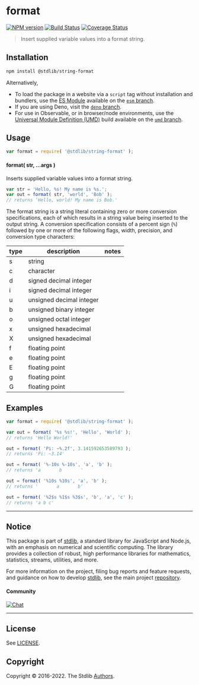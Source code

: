<!--

@license Apache-2.0

Copyright (c) 2022 The Stdlib Authors.

Licensed under the Apache License, Version 2.0 (the "License");
you may not use this file except in compliance with the License.
You may obtain a copy of the License at

   http://www.apache.org/licenses/LICENSE-2.0

Unless required by applicable law or agreed to in writing, software
distributed under the License is distributed on an "AS IS" BASIS,
WITHOUT WARRANTIES OR CONDITIONS OF ANY KIND, either express or implied.
See the License for the specific language governing permissions and
limitations under the License.

-->

# format

[![NPM version][npm-image]][npm-url] [![Build Status][test-image]][test-url] [![Coverage Status][coverage-image]][coverage-url] <!-- [![dependencies][dependencies-image]][dependencies-url] -->

> Insert supplied variable values into a format string.

<section class="intro">

</section>

<!-- /.intro -->

<section class="installation">

## Installation

```bash
npm install @stdlib/string-format
```

Alternatively,

-   To load the package in a website via a `script` tag without installation and bundlers, use the [ES Module][es-module] available on the [`esm` branch][esm-url].
-   If you are using Deno, visit the [`deno` branch][deno-url].
-   For use in Observable, or in browser/node environments, use the [Universal Module Definition (UMD)][umd] build available on the [`umd` branch][umd-url].

</section>

<section class="usage">

## Usage

```javascript
var format = require( '@stdlib/string-format' );
```

#### format( str, ...args )

Inserts supplied variable values into a format string.

```javascript
var str = 'Hello, %s! My name is %s.';
var out = format( str, 'world', 'Bob' );
// returns 'Hello, world! My name is Bob.'
```

The format string is a string literal containing zero or more conversion specifications, each of which results in a string value being inserted to the output string. A conversion specification consists of a percent sign (`%`) followed by one or more of the following flags, width, precision, and conversion type characters:

| type | description              | notes        |
| ---- | -------------------------| ------------ |
| s    | string                   |              |
| c    | character                |              |
| d    | signed decimal integer   |              |
| i    | signed decimal integer   |              |
| u    | unsigned decimal integer |              |
| b    | unsigned binary integer  |              |
| o    | unsigned octal integer   |              |
| x    | unsigned hexadecimal     |              |
| X    | unsigned hexadecimal     |              |
| f    | floating point           |              |
| e    | floating point           |              |
| E    | floating point           |              |
| g    | floating point           |              |
| G    | floating point           |              |

</section>

<!-- /.usage -->

<section class="examples">

## Examples

<!-- eslint no-undef: "error" -->

```javascript
var format = require( '@stdlib/string-format' );

var out = format( '%s %s!', 'Hello', 'World' );
// returns 'Hello World!'

out = format( 'Pi: ~%.2f', 3.141592653589793 );
// returns 'Pi: ~3.14'

out = format( '%-10s %-10s', 'a', 'b' );
// returns 'a       b       '

out = format( '%10s %10s', 'a', 'b' );
// returns '       a       b'

out = format( '%2$s %1$s %3$s', 'b', 'a', 'c' );
// returns 'a b c'
```

</section>

<!-- /.examples -->

<!-- Section for related `stdlib` packages. Do not manually edit this section, as it is automatically populated. -->

<section class="related">

</section>

<!-- /.related -->

<!-- Section for all links. Make sure to keep an empty line after the `section` element and another before the `/section` close. -->


<section class="main-repo" >

* * *

## Notice

This package is part of [stdlib][stdlib], a standard library for JavaScript and Node.js, with an emphasis on numerical and scientific computing. The library provides a collection of robust, high performance libraries for mathematics, statistics, streams, utilities, and more.

For more information on the project, filing bug reports and feature requests, and guidance on how to develop [stdlib][stdlib], see the main project [repository][stdlib].

#### Community

[![Chat][chat-image]][chat-url]

---

## License

See [LICENSE][stdlib-license].


## Copyright

Copyright &copy; 2016-2022. The Stdlib [Authors][stdlib-authors].

</section>

<!-- /.stdlib -->

<!-- Section for all links. Make sure to keep an empty line after the `section` element and another before the `/section` close. -->

<section class="links">

[npm-image]: http://img.shields.io/npm/v/@stdlib/string-format.svg
[npm-url]: https://npmjs.org/package/@stdlib/string-format

[test-image]: https://github.com/stdlib-js/string-format/actions/workflows/test.yml/badge.svg?branch=main
[test-url]: https://github.com/stdlib-js/string-format/actions/workflows/test.yml?query=branch:main

[coverage-image]: https://img.shields.io/codecov/c/github/stdlib-js/string-format/main.svg
[coverage-url]: https://codecov.io/github/stdlib-js/string-format?branch=main

<!--

[dependencies-image]: https://img.shields.io/david/stdlib-js/string-format.svg
[dependencies-url]: https://david-dm.org/stdlib-js/string-format/main

-->

[chat-image]: https://img.shields.io/gitter/room/stdlib-js/stdlib.svg
[chat-url]: https://gitter.im/stdlib-js/stdlib/

[stdlib]: https://github.com/stdlib-js/stdlib

[stdlib-authors]: https://github.com/stdlib-js/stdlib/graphs/contributors

[umd]: https://github.com/umdjs/umd
[es-module]: https://developer.mozilla.org/en-US/docs/Web/JavaScript/Guide/Modules

[deno-url]: https://github.com/stdlib-js/string-format/tree/deno
[umd-url]: https://github.com/stdlib-js/string-format/tree/umd
[esm-url]: https://github.com/stdlib-js/string-format/tree/esm

[stdlib-license]: https://raw.githubusercontent.com/stdlib-js/string-format/main/LICENSE

</section>

<!-- /.links -->
